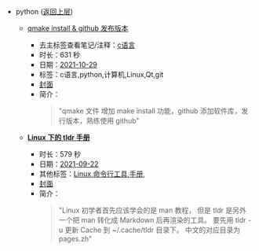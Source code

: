 - python ([返回上层](../))
    - [qmake install & github 发布版本](https://www.bilibili.com/video/BV1jP4y1L7U3)
        - 去主标签查看笔记/注释：[c语言](../tags/c语言.md)
        - 时长：631 秒
        - 日期：[2021-10-29](../month/202110.md)
        - 标签：c语言,python,计算机,Linux,Qt,git
        - [封面](http://i2.hdslb.com/bfs/archive/538baaec64aeb7fd97f16187777c010b0be0b411.jpg)
        - 简介：
            > "qmake 文件 增加 make install 功能，github 添加软件库，发行版本，熟练使用 github"


    - **[Linux 下的 tldr 手册](https://www.bilibili.com/video/BV1C34112722)**
        - 时长：579 秒
        - 日期：[2021-09-22](../month/202109.md)
        - 其他标签：[Linux](../tags/Linux.md),[命令行工具](../tags/命令行工具.md),[手册](../tags/手册.md),
        - [封面](http://i0.hdslb.com/bfs/archive/41db40357638ee19f93a1599ce6a054cf6720921.jpg)
        - 简介：
            > "Linux 初学者首先应该学会的是 man 教程， 但是 tldr 是另外一个把 man 转化成 Markdown 后再渲染的工具。 
要先用 tldr -u 更新 Cache 到 ~/.cache/tldr 目录下。 
中文的对应目录为 pages.zh"

